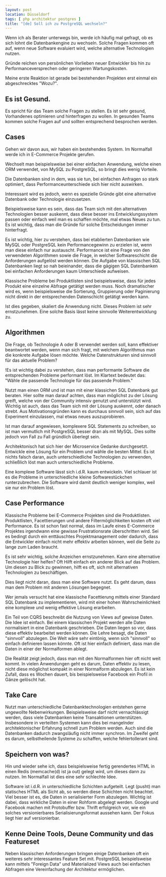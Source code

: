 ```yaml
---
layout: post
location: Düsseldorf
tags: [ php architektur postgres ]
title: "[de] Soll ich zu PostgreSQL wechseln?"
---
```


Wenn ich als Berater unterwegs bin, werde ich häufig mal gefragt, ob es sich lohnt die Datenbankengine zu wechseln.
Solche Fragen kommen oft auf, wenn neue Software evaluiert wird, welche alternative Technologien nutzen.

Gründe reichen von persönlichen Vorlieben neuer Entwickler bis hin zu Performanceversprechen oder
geringeren Wartungskosten.

Meine erste Reaktion ist gerade bei bestehenden Projekten erst einmal ein abgeschrecktes "Wozu?".


## Es ist Gesund.
Es spricht für das Team solche Fragen zu stellen. Es ist sehr gesund, Vorhandenes
optimieren und hinterfragen zu wollen. In gesunden Teams kommen solche Fragen auf und sollten entsprechend besprochen werden.


## Cases
Gehen wir davon aus, wir haben ein bestehendes System.
Im Normalfall werde ich in E-Commerce Projekte gerufen.

Wechselt man beispielsweise bei einer einfachen Anwendung, welche einen ORM verwendet, von MySQL
zu PostgreSQL, so bringt dies wenig Vorteile.

Die Datenbanken sind in dem, was sie tun, bei einfachen Anfragen so stark optimiert,
dass Performanceunterschiede sich hier nicht auswirken.

Interessant wird es jedoch, wenn es spezielle Gründe gibt eine alternative Datenbank oder
Technologie einzusetzen.

Beispielsweise kann es sein, dass das Team sich mit den alternativen Technologien besser auskennt,
dass diese besser ins Entwicklungssystem passen oder einfach weil man es schaffen möchte,
mal etwas Neues zu tun. Es ist wichtig, dass man die Gründe für solche Entscheidungen immer hinterfragt.

Es ist wichtig, hier zu verstehen, dass bei etablierten Datenbanken wie MySQL oder PostgreSQL
kein Performancegewinn zu erzielen ist, wenn man diese einfach nur austauscht.
Performance ist eine Frage von den verwendeten Algorithmen sowie die Frage, in welcher Softwareschicht
die Anforderungen aufgelöst werden können. Die Aufgabe von klassischen SQL Datenbanken liegt so nah
beieinander, dass die gägigen SQL Datenbanken bei einfachen Anforderungen kaum Unterschiede aufweisen.

Klassische Probleme bei Produktlisten sind beispielsweise, dass für jedes Produkt eine einzelne Abfrage
getätigt werden muss. Noch dramatischer wird es, wenn beispielsweise die Sortierung, Gruppierung oder Paginierung
nicht direkt in der entsprechenden Datenschicht getätigt werden kann.

Ist dies gegeben, skaliert die Anwendung nicht. Dieses Problem ist sehr ernstzunehmen.
Eine solche Basis lässt keine sinnvolle Weiterentwicklung zu.


## Algorithmen
Die Frage, ob Technologie A oder B verwendet werden soll, kann effektiver beantwortet werden, wenn man sich fragt,
mit welchem Algorithmus man die konkrete Aufgabe lösen möchte. Welche Datenstrukturen sind sinnvoll für das aktuelle Problem?

!Es ist wichtig dabei zu verstehen, dass man performante Software die entsprechenden Probleme performant löst.
Im Klartext bedeutet das: "Wähle die passende Technologie für das passende Problem."

Nutzt man einen ORM und ist man mit einer klassichen SQL Datenbank gut beraten.
Hier sollte man darauf achten, dass man möglichst zu der Lösung greift, welche von der Community intensiv genutzt und unterstützt wird.
Wichtig ist auch, dass das Team sich mit der Lösung auskennt, oder danach strebt. Aus Motivationsgründen kann es durchaus
sinnvoll sein, sich auf das Experiment einzulassen, mal etwas neues auszuprobieren.

Ist man darauf angewiesen, komplexere SQL Statements zu schreiben, so ist man vermutlich mit PostgreSQL besser dran als mit MySQL.
Dies sollte jedoch von Fall zu Fall gründlich überlegt sein.

Architektonisch hat sich hier der Microservice Gedanke durchgesetzt. Entwickle eine Lösung für ein Problem und wähle die besten Mittel.
Es ist nichts falsch daran, auch unterschiedliche Technologien zu verwenden, schließlich löst man auch unterschiedliche Probleme.

Eine komplexe Software lässt sich i.d.R. kaum entwickeln. Viel schlauer ist es die Probleme in unterschiedliche kleine Softwarestückchen runterzubrechen.
Die Software wird damit deutlich weniger komplex, weil sie nur ein Problem löst.


## Case Performance
Klassische Probleme bei E-Commerce Projekten sind die Produktlisten.
Produktlisten, Facettierungen und andere Filtermöglichkeiten kosten oft viel Performance.
Es ist schon fast normal, dass im Laufe eines E-Commerce Projektes irgendwann eine
gewisse Frustrationsrate überschritten wird. Sei es bedingt durch ein enttäuschtes Projektmanagement
oder dadurch, dass die Entwickler einfach nicht mehr effektiv arbeiten können, weil die Seite zu lange zum Laden braucht.

Es ist sehr wichtig, solche Anzeichen ernstzunehmen.
Kann eine alternative Technologie hier helfen? Oft Hilft einfach ein anderer Blick auf das Problem.
Um diesen zu Blick zu gewinnen, hilft es oft, sich mit alternativen Technologien zu beschäftigen.

Dies liegt nicht daran, dass man eine Software nutzt. Es geht darum, dass man dem Problem mit anderen Lösungen begegnet.

Wer jemals versucht hat eine klassische Facettierung mittels einer Standard SQL Datenbank zu implementieren, wird
mit einer hohen Wahrscheinlichkeit eine komplexe und wenig effektive Lösung erarbeiten.

Ein Teil von CQRS beschreibt die Nutzung von Views auf gewisse Daten. Die Idee ist einfach.
Bei einem klassischen Projekt werden alle Daten normalisiert in eine Datenbank geschrieben.
Die Daten liegen so vor, dass diese effektiv bearbeitet werden können. Die Lehre besagt, die Daten "sinnvoll" abzulegen.
Die Welt wäre sehr eintönig, wenn sich "sinnvoll" so einfach definieren lassen könnte. Oft ist hier einfach definiert, dass man die Daten
in einer der Normalformen ablegt.

Die Realität zeigt jedoch, dass man mit den Normalformen hier oft nicht weit kommt. In vielen Anwendungen geht es darum, Daten effektiv zu lesen,
nicht diese möglichst kompakt in einer Normalform abzulegen.
Es ist kein Zufall, dass es Wochen dauert, bis beispielsweise Facebook ein Profil in Gänze gelöscht hat.


## Take Care
Nutzt man unterschiedliche Datenbanktechnologien entstehen gerne ungewollte Nebenwirkungen.
Beispielsweise darf nicht vernachlässigt werden, dass viele Datenbanken keine Transaktionen unterstützen. Insbesondere in verteilten
Systemen kann dies bei mangelnder architektonischer Erfahrung schnell zum Problem werden.
Auch sind die Datenbanken dadurch zwangsläufig nicht immer synchron.
Im Zweifel geht es darum, selbstheilende Systeme zu schaffen, welche fehlertollerant sind.


## Speichern von was?
Hin und wieder sehe ich, dass beispielsweise fertig gerendertes HTML in einen Redis (memcache(d) ist ja out) gelegt wird, um dieses dann zu nutzen.
Im Normalfall ist dies eine sehr schlechte Idee.

Software ist i.d.R. in unterschiedliche Schichten aufgeteilt. Legt (pusht) man statisches HTML als Sicht ab, so werden diese Schichten nicht beachtet.
Viel besser ist es, die Daten in serialisierter Form abzulegen. Wichtig ist dabei, dass wirkliche Daten in einer Rohform abgelegt werden.
Google und Facebook machen mit Protobuffer bzw. Thrift erfolgreich vor, wie ein solches versionierbares Serialisierungsformat aussehen kann.
Der Fokus liegt hier auf versionierbar.


## Kenne Deine Tools, Deune Community und das Featureset
Neben klassischen Anforderungen bringen einige Datenbanken oft ein weiteres sehr interessantes Feature Set mit.
PostgreSQL beispielsweise kann mittels "Foreign Data" und Materialized Views auch bei einfachen Abfragen eine Vereinfachung der Architektur ermöglichen.
